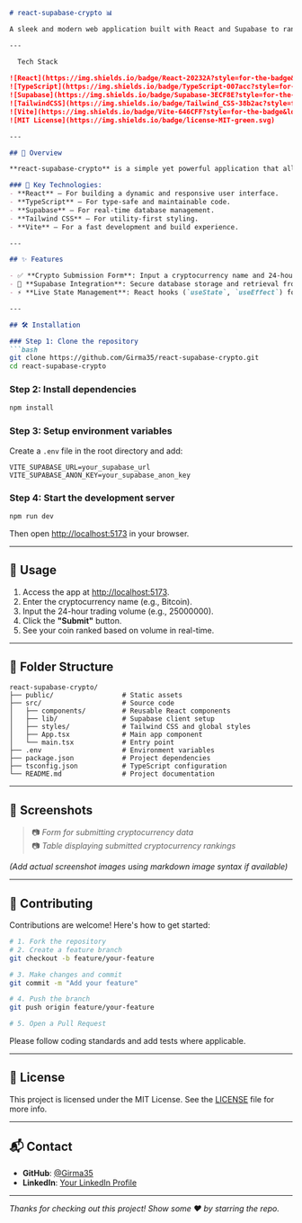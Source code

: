 ```markdown
# react-supabase-crypto 📊

A sleek and modern web application built with React and Supabase to rank cryptocurrencies based on user-submitted 24-hour trading volumes.

---

  Tech Stack 
  
![React](https://img.shields.io/badge/React-20232A?style=for-the-badge&logo=react)
![TypeScript](https://img.shields.io/badge/TypeScript-007acc?style=for-the-badge&logo=typescript)
![Supabase](https://img.shields.io/badge/Supabase-3ECF8E?style=for-the-badge&logo=supabase&logoColor=white)
![TailwindCSS](https://img.shields.io/badge/Tailwind_CSS-38b2ac?style=for-the-badge&logo=tailwind-css)
![Vite](https://img.shields.io/badge/Vite-646CFF?style=for-the-badge&logo=vite&logoColor=white)
![MIT License](https://img.shields.io/badge/license-MIT-green.svg)

---

## 📝 Overview

**react-supabase-crypto** is a simple yet powerful application that allows users to submit cryptocurrency names and their 24-hour trading volumes. The data is stored in a Supabase database and displayed in a clean, responsive UI.

### 🔧 Key Technologies:
- **React** – For building a dynamic and responsive user interface.
- **TypeScript** – For type-safe and maintainable code.
- **Supabase** – For real-time database management.
- **Tailwind CSS** – For utility-first styling.
- **Vite** – For a fast development and build experience.

---

## ✨ Features

- ✅ **Crypto Submission Form**: Input a cryptocurrency name and 24-hour volume.
- 🔐 **Supabase Integration**: Secure database storage and retrieval from `crypto_ranking`.
- ⚡ **Live State Management**: React hooks (`useState`, `useEffect`) for dynamic updates.

---

## 🛠️ Installation

### Step 1: Clone the repository
```bash
git clone https://github.com/Girma35/react-supabase-crypto.git
cd react-supabase-crypto
```

### Step 2: Install dependencies
```bash
npm install
```

### Step 3: Setup environment variables
Create a `.env` file in the root directory and add:
```env
VITE_SUPABASE_URL=your_supabase_url
VITE_SUPABASE_ANON_KEY=your_supabase_anon_key
```

### Step 4: Start the development server
```bash
npm run dev
```

Then open [http://localhost:5173](http://localhost:5173) in your browser.

---

## 🚀 Usage

1. Access the app at [http://localhost:5173](http://localhost:5173).
2. Enter the cryptocurrency name (e.g., Bitcoin).
3. Input the 24-hour trading volume (e.g., 25000000).
4. Click the **"Submit"** button.
5. See your coin ranked based on volume in real-time.

---

## 📂 Folder Structure

```
react-supabase-crypto/
├── public/                 # Static assets
├── src/                    # Source code
│   ├── components/         # Reusable React components
│   ├── lib/                # Supabase client setup
│   ├── styles/             # Tailwind CSS and global styles
│   ├── App.tsx             # Main app component
│   └── main.tsx            # Entry point
├── .env                    # Environment variables
├── package.json            # Project dependencies
├── tsconfig.json           # TypeScript configuration
└── README.md               # Project documentation
```

---

## 📸 Screenshots

> 📷 _Form for submitting cryptocurrency data_  
> 📷 _Table displaying submitted cryptocurrency rankings_

*(Add actual screenshot images using markdown image syntax if available)*

---

## 🤝 Contributing

Contributions are welcome! Here's how to get started:

```bash
# 1. Fork the repository
# 2. Create a feature branch
git checkout -b feature/your-feature

# 3. Make changes and commit
git commit -m "Add your feature"

# 4. Push the branch
git push origin feature/your-feature

# 5. Open a Pull Request
```

Please follow coding standards and add tests where applicable.

---

## 📜 License

This project is licensed under the MIT License. See the [LICENSE](LICENSE) file for more info.

---

## 📬 Contact

- **GitHub**: [@Girma35](https://github.com/Girma35)
- **LinkedIn**: [Your LinkedIn Profile](#)

---

_Thanks for checking out this project! Show some ❤️ by starring the repo._
```
